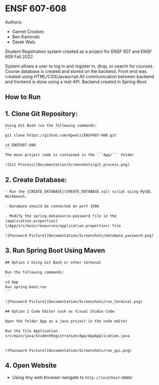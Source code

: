 # ENSF 607-608

Authors:
- Garnet Crookes
- Ben Kaminski
- Derek Walz

Student Registration system created as a project for ENSF 607 and ENSF 608 Fall 2022

System allows a user to log in and register in, drop, or search for courses. Course database is created and stored on the backend. Front end was created using HTML/CSS/Javascript.All communication between backend and frontend is done using a rest API. Backend created in Spring-Boot 

## How to Run

## 1. Clone Git Repository:
	
	Using Git Bash run the following commands:
	```
	git clone https://github.com/dpwalz/ENSF607-608.git
	
	cd ENSF607-608
	``` 
	The main project code is contained in the ```App/``` Folder

	![Git Process](Documentation/Screenshots/git_process.png)
	

## 2. Create Database:
	
	- Run the [CREATE_DATABASE](CREATE_DATABASE.sql) script using MySQL Workbench.

	- Database should be connected on port 3306

	- Modify the spring.datasource.password file in the [application.properties](/App/src/main/resources/application.properties) file

	![Password Picture](Documentation/Screenshots/database_password.png)

## 3. Run Spring Boot Using Maven

	## Option 1 Using Git Bash or other terminal

	Run the following commands:
	```
	cd App
	mvn spring-boot:run
	``` 

	![Password Picture](Documentation/Screenshots/run_terminal.png)

	## Option 2 Code Editor such as Visual Studio Code

	Open the folder App as a java project in the code editor

	Run the file Application src/main/java/StudentRegistration/App/AppApplication.java

	
	![Password Picture](Documentation/Screenshots/run_gui.png)

## 4. Open Website

- Using Any web browser navigate to ```http://localhost:8080/```